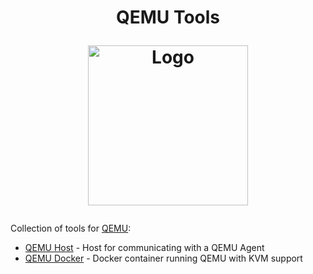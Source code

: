 <h1 align="center">QEMU Tools
<br />
<p align="center">
<img src="https://github.com/qemu-tools/qemu-docker/raw/master/.github/logo.png" title="Logo" style="max-width:100%;" width="256" />
</p>
</h1>

Collection of tools for [QEMU](https://github.com/qemu/qemu):

-  [QEMU Host](https://github.com/qemu-tools/qemu-host) - Host for communicating with a QEMU Agent
-  [QEMU Docker](https://github.com/qemu-tools/qemu-docker) - Docker container running QEMU with KVM support
